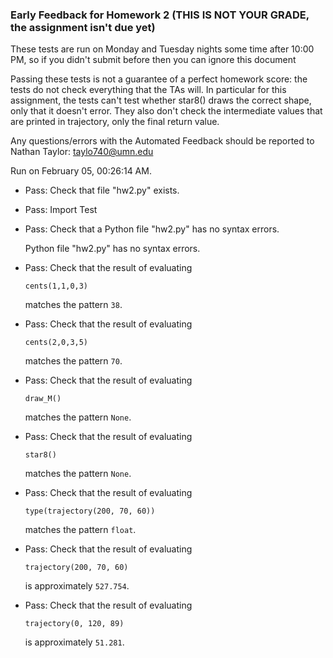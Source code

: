 ### Early Feedback for Homework 2 (THIS IS NOT YOUR GRADE, the assignment isn't due yet)

These tests are run on Monday and Tuesday nights some time after 10:00 PM, so if you didn't submit before then you can ignore this document

Passing these tests is not a guarantee of a perfect homework score: the tests do not check everything that the TAs will.  In particular for this assignment, the tests can't test whether star8() draws the correct shape, only that it doesn't error.  They also don't check the intermediate values that are printed in trajectory, only the final return value.

Any questions/errors with the Automated Feedback should be reported to Nathan Taylor: taylo740@umn.edu

Run on February 05, 00:26:14 AM.

+ Pass: Check that file "hw2.py" exists.

+ Pass: Import Test

+ Pass: Check that a Python file "hw2.py" has no syntax errors.

    Python file "hw2.py" has no syntax errors.



+ Pass: 
Check that the result of evaluating
   ```
   cents(1,1,0,3)
   ```
   matches the pattern `38`.

   




+ Pass: 
Check that the result of evaluating
   ```
   cents(2,0,3,5)
   ```
   matches the pattern `70`.

   




+ Pass: 
Check that the result of evaluating
   ```
   draw_M()
   ```
   matches the pattern `None`.

   




+ Pass: 
Check that the result of evaluating
   ```
   star8()
   ```
   matches the pattern `None`.

   




+ Pass: 
Check that the result of evaluating
   ```
   type(trajectory(200, 70, 60))
   ```
   matches the pattern `float`.

   




+ Pass: 
Check that the result of evaluating
   ```
   trajectory(200, 70, 60)
   ```
   is approximately `527.754`.

   




+ Pass: 
Check that the result of evaluating
   ```
   trajectory(0, 120, 89)
   ```
   is approximately `51.281`.

   




